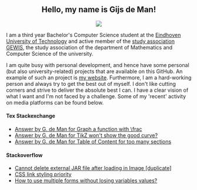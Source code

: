 <h2 align="center"> Hello, my name is Gijs de Man! </h2>

<p align="center">
  <a href="https://github.com/gijsdeman/github-readme-stats">
    <img align="center" src="https://github-readme-stats.vercel.app/api?username=gijsdeman&count_private=true&include_all_commits=true&show_icons=true&hide_title=true" />
  </a>
</p>


I am a third year Bachelor's Computer Science student at the [Eindhoven University of Technology][tue] and active member of the [study association GEWIS][GEWIS], the study association of the department of Mathematics and Computer Science of the university.

I am quite busy with personal development, and hence have some personal (but also university-related) projects that are available on this GitHub. An example of such an project is [my website][website]. Furthermore, I am a hard-working person and always try to get the best out of myself. I don't like cutting corners and strive to deliver the absolute best I can. I have a clear vision of what I want and I'm not faced by a challenge. Some of my 'recent' activity on media platforms can be found below.

#### Tex Stackexchange
<!-- TEX:START -->
- [Answer by G. de Man for Graph a function with \frac](https://tex.stackexchange.com/questions/554838/graph-a-function-with-frac/554839#554839)
- [Answer by G. de Man for TikZ won't show the good curve?](https://tex.stackexchange.com/questions/554828/tikz-wont-show-the-good-curve/554830#554830)
- [Answer by G. de Man for Table of Content for too many sections](https://tex.stackexchange.com/questions/554576/table-of-content-for-too-many-sections/554577#554577)
<!-- TEX:END -->

#### Stackoverflow
<!-- STACK:START -->
- [Cannot delete external JAR file after loading in Image [duplicate]](https://stackoverflow.com/questions/63012824/cannot-delete-external-jar-file-after-loading-in-image)
- [CSS link styling priority](https://stackoverflow.com/questions/43761006/css-link-styling-priority)
- [How to use multiple forms without losing variables values?](https://stackoverflow.com/questions/43736692/how-to-use-multiple-forms-without-losing-variables-values)
<!-- STACK:END -->

[tue]: https://www.tue.nl/en/
[GEWIS]: https://gewis.nl
[website]: https://gijsdeman.nl

